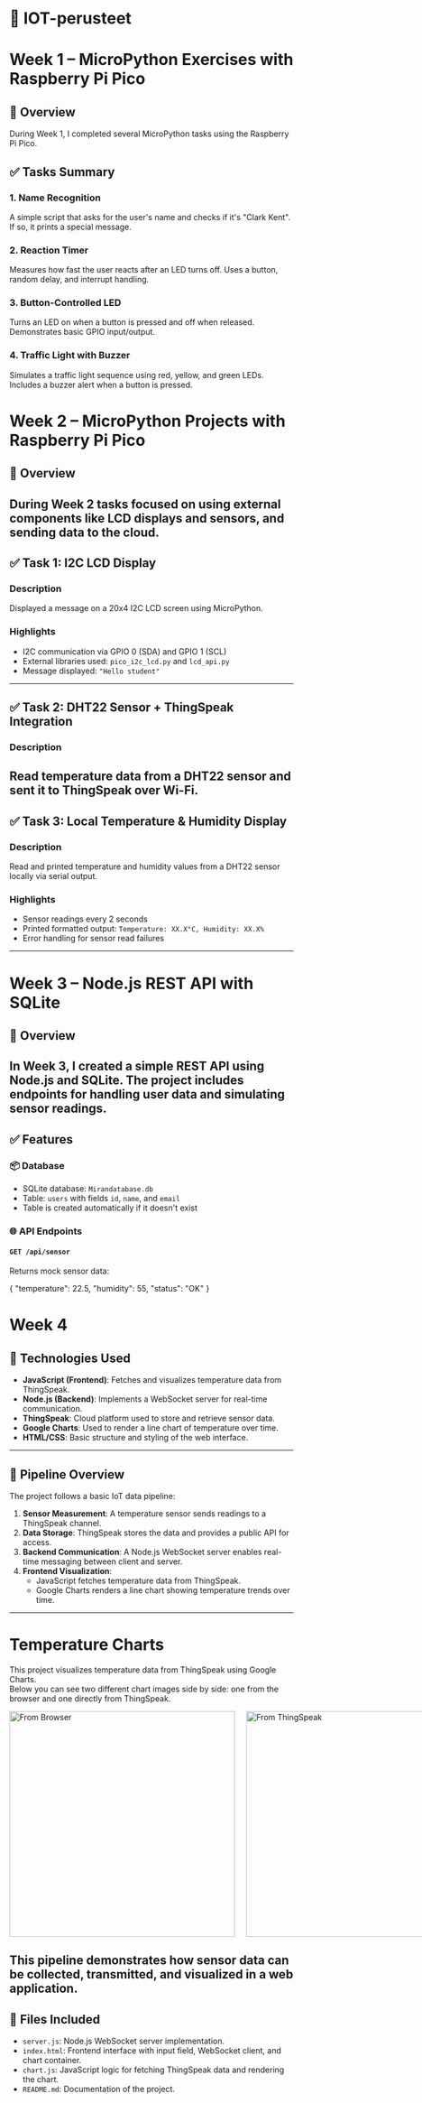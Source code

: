 # 📘 IOT-perusteet

# Week 1 – MicroPython Exercises with Raspberry Pi Pico
## 🧠 Overview
During Week 1, I completed several MicroPython tasks using the Raspberry Pi Pico. 
## ✅ Tasks Summary
### 1. Name Recognition
A simple script that asks for the user's name and checks if it's "Clark Kent". If so, it prints a special message.
### 2. Reaction Timer
Measures how fast the user reacts after an LED turns off. Uses a button, random delay, and interrupt handling.
### 3. Button-Controlled LED
Turns an LED on when a button is pressed and off when released. Demonstrates basic GPIO input/output.
### 4. Traffic Light with Buzzer
Simulates a traffic light sequence using red, yellow, and green LEDs. Includes a buzzer alert when a button is pressed.

# Week 2 – MicroPython Projects with Raspberry Pi Pico

## 🧠 Overview

During Week 2 tasks focused on using external components like LCD displays and sensors, and sending data to the cloud.
---

## ✅ Task 1: I2C LCD Display

### Description
Displayed a message on a 20x4 I2C LCD screen using MicroPython.

### Highlights
- I2C communication via GPIO 0 (SDA) and GPIO 1 (SCL)
- External libraries used: `pico_i2c_lcd.py` and `lcd_api.py`
- Message displayed: `"Hello student"`
---
## ✅ Task 2: DHT22 Sensor + ThingSpeak Integration

### Description
Read temperature data from a DHT22 sensor and sent it to ThingSpeak over Wi-Fi.
---

## ✅ Task 3: Local Temperature & Humidity Display

### Description
Read and printed temperature and humidity values from a DHT22 sensor locally via serial output.

### Highlights
- Sensor readings every 2 seconds
- Printed formatted output: `Temperature: XX.X°C, Humidity: XX.X%`
- Error handling for sensor read failures

---
# Week 3 – Node.js REST API with SQLite

## 🧠 Overview

In Week 3, I created a simple REST API using **Node.js** and **SQLite**. The project includes endpoints for handling user data and simulating sensor readings.
---

## ✅ Features

### 📦 Database
- SQLite database: `Mirandatabase.db`
- Table: `users` with fields `id`, `name`, and `email`
- Table is created automatically if it doesn't exist

### 🌐 API Endpoints

#### `GET /api/sensor`
Returns mock sensor data:

{
  "temperature": 22.5,
  "humidity": 55,
  "status": "OK"
}
# Week 4
## 🔧 Technologies Used

- **JavaScript (Frontend)**: Fetches and visualizes temperature data from ThingSpeak.
- **Node.js (Backend)**: Implements a WebSocket server for real-time communication.
- **ThingSpeak**: Cloud platform used to store and retrieve sensor data.
- **Google Charts**: Used to render a line chart of temperature over time.
- **HTML/CSS**: Basic structure and styling of the web interface.
---
## 🔄 Pipeline Overview

The project follows a basic IoT data pipeline:

1. **Sensor Measurement**: A temperature sensor sends readings to a ThingSpeak channel.
2. **Data Storage**: ThingSpeak stores the data and provides a public API for access.
3. **Backend Communication**: A Node.js WebSocket server enables real-time messaging between client and server.
4. **Frontend Visualization**:
   - JavaScript fetches temperature data from ThingSpeak.
   - Google Charts renders a line chart showing temperature trends over time.
---
# Temperature Charts
This project visualizes temperature data from ThingSpeak using Google Charts.  
Below you can see two different chart images side by side: one from the browser and one directly from ThingSpeak.

<div style="display: flex; gap: 20px;">
  <img src="images/chart.png.png" alt="From Browser" width="400">
  <img src="images/thinsepak_chart-ong-png" alt="From ThingSpeak" width="400">
</div>

This pipeline demonstrates how sensor data can be collected, transmitted, and visualized in a web application.
---
## 📁 Files Included

- `server.js`: Node.js WebSocket server implementation.
- `index.html`: Frontend interface with input field, WebSocket client, and chart container.
- `chart.js`: JavaScript logic for fetching ThingSpeak data and rendering the chart.
- `README.md`: Documentation of the project.
